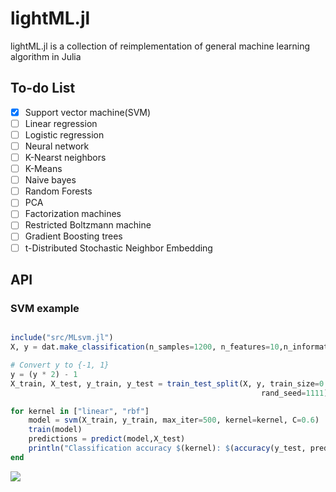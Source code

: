 # lightML.jl


lightML.jl is a collection of reimplementation of general machine learning algorithm in Julia

## To-do List

- [x] Support vector machine(SVM)
- [ ] Linear regression
- [ ] Logistic regression
- [ ] Neural network
- [ ] K-Nearst neighbors
- [ ] K-Means 
- [ ] Naive bayes
- [ ] Random Forests
- [ ] PCA
- [ ] Factorization machines
- [ ] Restricted Boltzmann machine
- [ ] Gradient Boosting trees
- [ ] t-Distributed Stochastic Neighbor Embedding

## API

### SVM example

```julia

include("src/MLsvm.jl")
X, y = dat.make_classification(n_samples=1200, n_features=10,n_informative=5,random_state=1111,n_classes=2, class_sep=1.75,)

# Convert y to {-1, 1}
y = (y * 2) - 1
X_train, X_test, y_train, y_test = train_test_split(X, y, train_size=0.8,
                                                        rand_seed=1111)

for kernel in ["linear", "rbf"]
    model = svm(X_train, y_train, max_iter=500, kernel=kernel, C=0.6)
    train(model)
    predictions = predict(model,X_test)
    println("Classification accuracy $(kernel): $(accuracy(y_test, predictions))")
end
```

![](https:\/\/ooo.0o0.ooo\/2017\/02\/11\/589ee68aaf56d.png)



